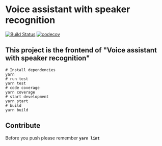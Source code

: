 # Voice assistant with speaker recognition
[![Build Status](https://travis-ci.com/Sean2525/VAWSR.svg?token=ei4VzDzqPuA4rzHhE1Cg&branch=master)](https://travis-ci.com/Sean2525/VAWSR)
[![codecov](https://codecov.io/gh/Sean2525/VAWSR/branch/master/graph/badge.svg?token=XgEn00xZT2)](https://codecov.io/gh/Sean2525/VAWSR)

## This project is the frontend of "Voice assistant with speaker recognition"  

```shell
# Install dependencies 
yarn
# run test
yarn test
# code coverage
yarn coverage
# start development
yarn start
# build
yarn build
```

## Contribute
Before you push please remember **`yarn lint`**
